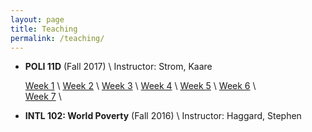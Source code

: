 ```yaml
---
layout: page
title: Teaching
permalink: /teaching/
---
```


* **POLI 11D** (Fall 2017) \\
Instructor:  Strom, Kaare

  [Week 1](/files/POLI11-Week1.pdf) \\
  [Week 2](/files/POLI11-Week2.pdf) \\
  [Week 3](/files/POLI11-Week3.pdf) \\
  [Week 4](/files/POLI11-Week4.pdf) \\
  [Week 5](/files/POLI11-Week5.pdf) \\
  [Week 6](/files/POLI11-Week6.pdf) \\  
  [Week 7](/files/POLI11-Week7.pdf) \\
  

* **INTL 102: World Poverty** (Fall 2016) \\
Instructor: Haggard, Stephen
